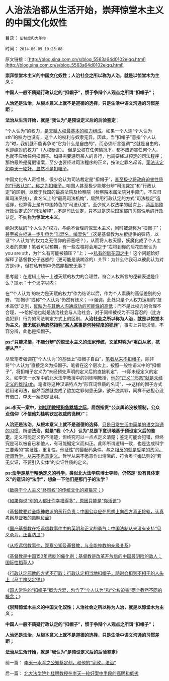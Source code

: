 # 人治法治都从生活开始，崇拜惊堂木主义的中国文化奴性

目录： `旧制度和大革命` 

时间： `2014-06-09 19:25:08` 

原文链接：[http://blog.sina.com.cn/s/blog_5563a64d0102eiqq.html](http://blog.sina.com.cn/s/blog_5563a64d0102eiqq.html)

**崇拜惊堂木主义的中国文化奴性；人治社会之所以称为人治，就是以惊堂木为主义；**

**中国人一般不质疑行政认定的“扣帽子”，惯于争辩个人观点之所谓“扣帽子”；**

**人治还是法治，从根本意义上就不是道德的选择，只是生活中语文沟通的习惯差距；**

**法治从生活开始，就是“我认为”是预设定义后的后验鉴定**；

“个人认为”的权力，[是天赋人权最基本的权力组成](../../../2013/8/29/围剿个体意识主权“绝对的腐败”的“不缺信仰”的歇斯底里.md)。如果一个人连“个人认为sth”的权力也没有，这个人的权利与奴隶无异。因此，当“扣帽子”意指“个人认为”时，我们就不能再争论“它为什么是自由的”，而必须断言强调“它就是自由的，也即绝对的权力”（人权断言）。
但是公权在任何情况下，都不应迫害任何个人，也就不应给任何扣帽子。如果需要惩罚某人的言行，也需要经过预定的司法程序；那怕最终是冤假错案，至少也要经过司法程序的正义，按法定罪名起诉。[司法认定如李天一轮奸，显然不是扣帽子](../../../2013/8/28/李天一案怎么能动摇中国政体的合法性？.md)。

中国文化令人奇怪处，很少会认为司法裁定是“扣帽子”，[甚至极少将政府迫害性质的“行政认定”，称之为扣帽子。](../../../2014/6/7/邪教的定义标准是什么？行政认定邪教的方式不可取；.md)咱国人甚至极少能够分辨“司法裁定”和“行政认定”的区别，以致于我国的最高法院及检察院（检察院本属法院对手部门，不应归属司法系统），此名义上的“最高司法机构”，居然用行政认定的方式“司法裁定”造谣罪，也算得上是有中国特色的“司法认定”。至少就人权法学的层次上，[两高那种行政认定式的“司法解释”，不是司法认定](../../../2013/9/30/“其他”特色的口袋罪的非法性，成文法的缺陷，援例法的科学性.md)，只不过是这些国家部门习惯性地的行政认定。不妨称为**惊堂木主义**。

绝对天赋的“个人认为”权力，与绝不合理的惊堂木主义，同时被混称为“扣帽子”；[甚至被左棍进一步引申为“叫混名，编混名”（](../../../2013/8/25/个体主权被忽略后的“中国式诡辩，宇宙真理，理由自信，流氓炒作……”.md)这是基督教为左棍提供的弹药，以证“个人认为”的权力之无信仰的邪恶吧？），从而将人权天赋，妖魔化成了个人主义者的原罪！笔者可以预期，有一些左棍将会用之于“左棍到你的后花园里认为you
are sth，为什么有可能被镇压？”上；——>[私有的后花园之中](../../../2013/5/19/所谓“黑粉”，是独立思考的“人权粉”.md)！这个问题恰好解释了基督教分子迷惑的（更可能是装糊涂的）关节：为什么你我可以彼此认为对方是sth，但在私有制中仍然能相安无事？

思考题：在逻辑上统一上述天赋的权力的合理性，符合人权断言的逻辑表述是什么？提示：十个汉字以内；

在“‘个人认为’的权力是天赋的权力”作为结论以后，作为个人素质的高低差别的分野，“扣帽子”或称“个人认为”仍然有歧义；——>强调，此处只是个人权力运用的“技术高低”之别，[反映为与其他人沟通成功的可能性的高低](../../../2013/11/7/美国的语文课和“立法学”中的语文技术和逻辑常识.md)；而不是此权力的合理不合理，——>恰好地也就是法治社会与人治社会，对于同样被视为不可容忍的（比方说犯罪）行为的司法判定方式上的区别。**人治社会之所以称为人治，就是以惊堂木为主义，[毫无朕兆地忽然指称“某人某事是何种程度的犯罪](../../../2014/4/20/外国文化的眼中，中国文化断言棒喝和谦虚的虚伪.md)**”，事实上只能求情，不容分辨，此也是扣帽子。

**ps:“只能求情，不能分辨”的惊堂木主义的法家传统，文革时称为“坦白从宽，抗拒从严”**；

尽管笔者强调在“个人认为”的基础上“扣帽子自由”，[笔者从来不扣帽子](../../../2014/1/5/从智能原理和人类的社会性，理解“语文＝逻辑”的重要性；.md)，除非将“个人认为”直接定义为扣帽子。笔者在这个层次上，按照一般性语义中的“扣帽子”，将扣帽子定义为“未经预先声明的定义后的直接判定”，——>即未经定义的定义，如李天一水军中的北大法学教授中的刘桂明教授，[他的“正义”“邪恶”就是未经定义的雄辩sth](../../../2014/4/14/中国语文教育的误区，将驳论当成论证文，将雄辩当成逻辑.md)，笔者称这种汉语特点为“形容词性质的名词”，——>这样的帽子方式若用诸司法，自然而然就变成了欲加之罪何患无辞，欲开脱其罪，同样不必担心没有借口，李天一案即是证明。

**ps:李天一案中，[刘桂明教授狗急跳墙之际](../../../2014/6/8/李天一轮奸的“法学家”，北大博士导师刘桂明教授.md)，居然指责“公众舆论没被管制，公众没信仰（不信他刘桂明钦定权威的诡辩）”**；

**人治还是法治，从根本意义上就不是道德的选择**，[只是日常生活中简单的语文沟通的习惯](../../../2014/4/14/中国语文教育的误区，将驳论当成论证文，将雄辩当成逻辑.md)。所谓**法治，就是“我（个人）认为”总是下意识地基于预设定义后的鉴定**。定义可能定义仍不清楚，但终究可以一点点定义清楚；鉴定可能会犯错，但终究是可以被自已和他人，有可能据定义而纠正。此即所谓逻辑一致，也是达成科字三要素的“实证性，重复性，他证性”的最起码条件。[与之相反的就是哲学的恶习。所谓哲学，从来不愿意定义](../../../2009/4/17/形意思维：科学类思维和哲学类思维的根本区别.md)。哲学从来不愿意作出清晰的，符合奥卡娒法则的“若无实证，不要引入实体”的实证性质的定义。

**ps:[法学是基于精确定义的科学](../../../2012/10/19/法学是社会学的荟萃，所有论点的集合.md)，类似北大法学院博士导师，仍然是“没有具体定义”的意识的“法学”，想象一下他们是那门子的法学**？

《[敏感于个人主义“终审权”的传统文化的紧箍咒；](../../../2014/5/30/敏感于个人主义“终审权”的传统文化的紧箍咒.md)》

《[如果你说“别的人都比你幸福得多”，原因只能是“你活该”](../../../2014/6/1/如果你说“别的人都比你幸福得多”，原因只能是“你活该”.md)》

《[基督教要对全能神教派的恶行负责；中国公众应在思想上向西方真正接轨，认真考察基督教的愚昧负面](../../../2014/6/2/基督教作为系统性信仰，要对全能神教派的恶行负责.md)》

《[国产基督教在招远信教事件中的英明和正义的勇气；中国法制从来没有支持“见义勇为，正当防卫”](../../../2014/6/3/国产基督徒在招远信教事件中的英明和正义的勇气.md)》

《[从招远信教事件，观察公知及基督教，与全能神教的亲缘关系](../../../2014/6/4/从招远信教事件，观察公知及基督教，与全能神教的亲缘关系.md)》

《[基督教是中国150年悲剧的催化剂；基督教是改革开放后的中国最阴险的敌人；国际性稻草人](../../../2014/6/5/基督教是中国150年悲剧的催化剂.md)》

《[行政认定邪教的方式不可取；行政认定相当地扣帽子，随时会扣到不相干的人头上（马丁神父定律）](../../../2014/6/7/邪教的定义标准是什么？行政认定邪教的方式不可取；.md)》

《[国人常称的“扣帽子”概念含混，包含了“个人认为”和“公权迫害”两个截然不同的概念；](../../../2014/6/8/自由的“个人观点扣帽子”和不恰当的“行政扣帽子”.md)》

**《崇拜惊堂木主义的中国文化奴性；人治社会之所以称为人治，就是以惊堂木为主义；**

**中国人一般不质疑行政认定的“扣帽子”，惯于争辩个人观点之所谓“扣帽子”；**

**人治还是法治，从根本意义上就不是道德的选择，只是生活中语文沟通的习惯差距；**

**法治从生活开始，就是“我认为”是预设定义后的后验鉴定**》

前一篇： [李天一水军之公知蔡定创，和他的“宪政，法治”](../../../2014/6/10/李天一水军之公知蔡定创，和他的“宪政，法治”.md)

后一篇： [北大法学院刘桂明教授在李天一轮奸案中手段的高明和低劣](../../../2014/6/9/北大法学院刘桂明教授在李天一轮奸案中手段的高明和低劣.md)

